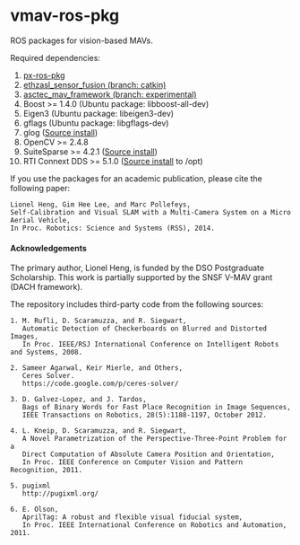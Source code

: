 vmav-ros-pkg
============

ROS packages for vision-based MAVs.

Required dependencies:

1. [px-ros-pkg](https://github.com/cvg/px-ros-pkg)
2. [ethzasl_sensor_fusion (branch: catkin)](https://github.com/cvg/ethzasl_sensor_fusion)
3. [asctec_mav_framework (branch: experimental)](https://github.com/cvg/asctec_mav_framework)
4. Boost >= 1.4.0 (Ubuntu package: libboost-all-dev)
5. Eigen3 (Ubuntu package: libeigen3-dev)
6. gflags (Ubuntu package: libgflags-dev)
7. glog ([Source install](https://github.com/schuhschuh/gflags/archive/v2.1.1.tar.gz))
8. OpenCV >= 2.4.8
9. SuiteSparse >= 4.2.1 ([Source install](https://www.cise.ufl.edu/research/sparse/SuiteSparse/SuiteSparse-4.2.1.tar.gz))
10. RTI Connext DDS >= 5.1.0 ([Source install](http://www.rti.com/downloads/connext-files.html) to /opt)

If you use the packages for an academic publication, please cite the following paper:

    Lionel Heng, Gim Hee Lee, and Marc Pollefeys,
    Self-Calibration and Visual SLAM with a Multi-Camera System on a Micro Aerial Vehicle,
    In Proc. Robotics: Science and Systems (RSS), 2014.

#### Acknowledgements ####

The primary author, Lionel Heng, is funded by the DSO Postgraduate Scholarship. This work is partially supported by the SNSF V-MAV grant (DACH framework).

The repository includes third-party code from the following sources:

    1. M. Rufli, D. Scaramuzza, and R. Siegwart,
       Automatic Detection of Checkerboards on Blurred and Distorted Images,
       In Proc. IEEE/RSJ International Conference on Intelligent Robots and Systems, 2008.

    2. Sameer Agarwal, Keir Mierle, and Others,
       Ceres Solver.
       https://code.google.com/p/ceres-solver/
        
    3. D. Galvez-Lopez, and J. Tardos,
       Bags of Binary Words for Fast Place Recognition in Image Sequences,
       IEEE Transactions on Robotics, 28(5):1188-1197, October 2012.

    4. L. Kneip, D. Scaramuzza, and R. Siegwart,
       A Novel Parametrization of the Perspective-Three-Point Problem for a
       Direct Computation of Absolute Camera Position and Orientation,
       In Proc. IEEE Conference on Computer Vision and Pattern Recognition, 2011.

    5. pugixml
       http://pugixml.org/

    6. E. Olson,
       AprilTag: A robust and flexible visual fiducial system,
       In Proc. IEEE International Conference on Robotics and Automation, 2011.
